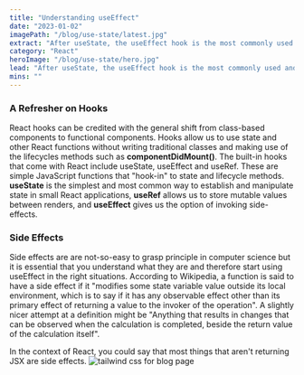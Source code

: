 ```yaml
---
title: "Understanding useEffect"
date: "2023-01-02"
imagePath: "/blog/use-state/latest.jpg"
extract: "After useState, the useEffect hook is the most commonly used and necessary to understand. Once you get your head around when to use it, you will realise how important..."
category: "React"
heroImage: "/blog/use-state/hero.jpg"
lead: "After useState, the useEffect hook is the most commonly used and necessary to understand. Once you get your head around when to use it, you will realise how important it is."
mins: ""
---
```


### A Refresher on Hooks

React hooks can be credited with the general shift from class-based components to functional components. Hooks allow us to use state and other React functions without writing traditional classes and making use of the lifecycles methods such as **componentDidMount()**. The built-in hooks that come with React include useState, useEffect and useRef. These are simple JavaScript functions that "hook-in" to state and lifecycle methods. **useState** is the simplest and most common way to establish and manipulate state in small React applications, **useRef** allows us to store mutable values between renders, and **useEffect** gives us the option of invoking side-effects.

### Side Effects

Side effects are are not-so-easy to grasp principle in computer science but it is essential that you understand what they are and therefore start using useEffect in the right situations. According to Wikipedia, a function is said to have a side effect if it "modifies some state variable value outside its local environment, which is to say if it has any observable effect other than its primary effect of returning a value to the invoker of the operation". A slightly nicer attempt at a definition might be "Anything that results in changes that can be observed when the calculation is completed, beside the return value of the calculation itself".

In the context of React, you could say that most things that aren't returning JSX are side effects.
![tailwind css for blog page](/blog/lets-talk-tailwind/first.jpg)

